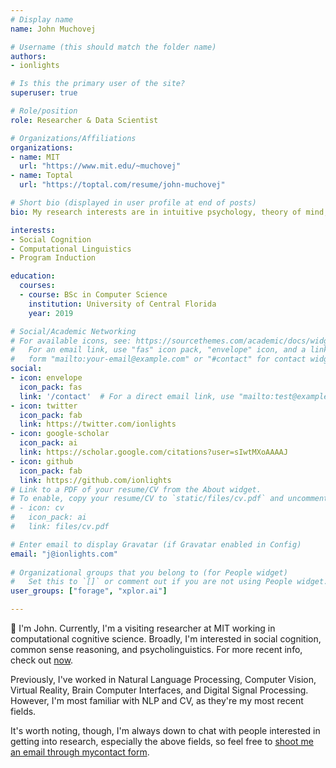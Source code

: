 ```yaml
---
# Display name
name: John Muchovej

# Username (this should match the folder name)
authors:
- ionlights

# Is this the primary user of the site?
superuser: true

# Role/position
role: Researcher & Data Scientist

# Organizations/Affiliations
organizations:
- name: MIT
  url: "https://www.mit.edu/~muchovej"
- name: Toptal
  url: "https://toptal.com/resume/john-muchovej"

# Short bio (displayed in user profile at end of posts)
bio: My research interests are in intuitive psychology, theory of mind, multi-agent systems, and computational linguistics.

interests:
- Social Cognition
- Computational Linguistics
- Program Induction

education:
  courses:
  - course: BSc in Computer Science
    institution: University of Central Florida
    year: 2019

# Social/Academic Networking
# For available icons, see: https://sourcethemes.com/academic/docs/widgets/#icons
#   For an email link, use "fas" icon pack, "envelope" icon, and a link in the
#   form "mailto:your-email@example.com" or "#contact" for contact widget.
social:
- icon: envelope
  icon_pack: fas
  link: '/contact'  # For a direct email link, use "mailto:test@example.org".
- icon: twitter
  icon_pack: fab
  link: https://twitter.com/ionlights
- icon: google-scholar
  icon_pack: ai
  link: https://scholar.google.com/citations?user=sIwtMXoAAAAJ
- icon: github
  icon_pack: fab
  link: https://github.com/ionlights
# Link to a PDF of your resume/CV from the About widget.
# To enable, copy your resume/CV to `static/files/cv.pdf` and uncomment the lines below.  
# - icon: cv
#   icon_pack: ai
#   link: files/cv.pdf

# Enter email to display Gravatar (if Gravatar enabled in Config)
email: "j@ionlights.com"
  
# Organizational groups that you belong to (for People widget)
#   Set this to `[]` or comment out if you are not using People widget.  
user_groups: ["forage", "xplor.ai"]

---
```


:wave: I'm John. Currently, I'm a visiting researcher at MIT working in 
computational cognitive science. Broadly, I'm interested in social cognition,
common sense reasoning, and psycholinguistics. For more recent info, check out
[now](/now/latest/). 

Previously, I've worked in Natural Language Processing, Computer Vision, Virtual
Reality, Brain Computer Interfaces, and Digital Signal Processing. However, I'm
most familiar with NLP and CV, as they're my most recent fields. 

It's worth noting, though, I'm always down to chat with people interested in
getting into research, especially the above fields, so feel free to [shoot me an
email through mycontact form][contact]. 

[contact]: /#contact
